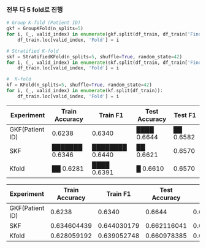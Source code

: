 ### 전부 다 5 fold로 진행
```python
# Group K-fold (Patient ID)
gkf = GroupKFold(n_splits=5)
for i, (_, valid_index) in enumerate(gkf.split(df_train, df_train['Finding Labels'], groups=df_train['Patient ID'])):
    df_train.loc[valid_index, 'Fold'] = i

# Stratified K-fold
skf = StratifiedKFold(n_splits=5, shuffle=True, random_state=42)
for i, (_, valid_index) in enumerate(skf.split(df_train, df_train['Finding Labels'])):
    df_train.loc[valid_index, 'Fold'] = i

#  K-fold
kf = KFold(n_splits=5, shuffle=True, random_state=42)
for i, (_, valid_index) in enumerate(kf.split(df_train)):
    df_train.loc[valid_index, 'Fold'] = i

```

| Experiment | Train Accuracy | Train F1 | Test Accuracy | Test F1 |
|------------|----------------|----------|---------------|---------|
| GKF(Patient ID) | 0.6238 | 0.6340 | ████ 0.6644 | ██ 0.6582 |
| SKF | ███████ 0.6346 | ████████ 0.6440 | ██ 0.6621 | 0.6570 |
| Kfold | ██ 0.6281 | ████ 0.6391 | █ 0.6610 | 0.6570 |

| Experiment | Train Accuracy | Train F1 | Test Accuracy | Test F1 |
|------------|----------------|----------|---------------|---------|
| GKF(Patient ID) | 0.6238 | 0.6340 | 0.6644 | 0.6582 |
| SKF | 0.634604439 | 0.644030179 | 0.662116041 | 0.656995729 |
| Kfold | 0.628059192 | 0.639052748 | 0.660978385 | 0.656961528 |
